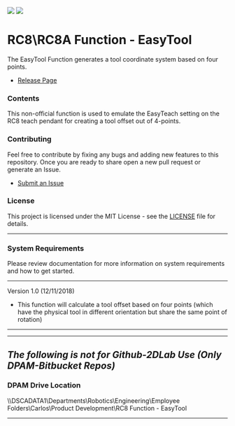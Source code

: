 ![](https://img.shields.io/cocoapods/l/AFNetworking.svg)
![](https://img.shields.io/badge/support%20level-vendor-green.svg)

# RC8\RC8A Function - EasyTool

The EasyTool Function generates a tool coordinate system based on four points.

- [Release Page](https://github.com/DENSO-2DLab/RC8_Function-EasyTool/releases)

### Contents

This non-official function is used to emulate the EasyTeach setting on the RC8 teach pendant for creating a tool offset out of 4-points.

### Contributing 

Feel free to contribute by fixing any bugs and adding new features to this repository. Once you are ready to share open a new pull request or generate an Issue. 
- [Submit an Issue](https://github.com/DENSO-2DLab/RC8_Function-EasyTool/issues)

### License
This project is licensed under the MIT License - see the [LICENSE](LICENSE) file for details.

---

### System Requirements

Please review documentation for more information on system requirements and how to get started.

---

Version 1.0 (12/11/2018)

- This function will calculate a tool offset based on four points (which have the physical tool in different orientation but share the same point of rotation)

---

---

## _The following is not for Github-2DLab Use (Only DPAM-Bitbucket Repos)_

### DPAM Drive Location

\\\DSCADATA1\Departments\Robotics\Engineering\Employee Folders\Carlos\Product Development\RC8 Function - EasyTool

---



